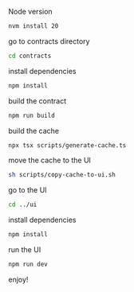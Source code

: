 Node version

```sh
nvm install 20
```

go to contracts directory

```sh
cd contracts
```

install dependencies

```sh
npm install
```

build the contract

```sh
npm run build
```

build the cache

```sh
npx tsx scripts/generate-cache.ts
```

move the cache to the UI

```sh
sh scripts/copy-cache-to-ui.sh
```

go to the UI

```sh
cd ../ui
```

install dependencies

```sh
npm install
```

run the UI

```sh
npm run dev
```

enjoy!
